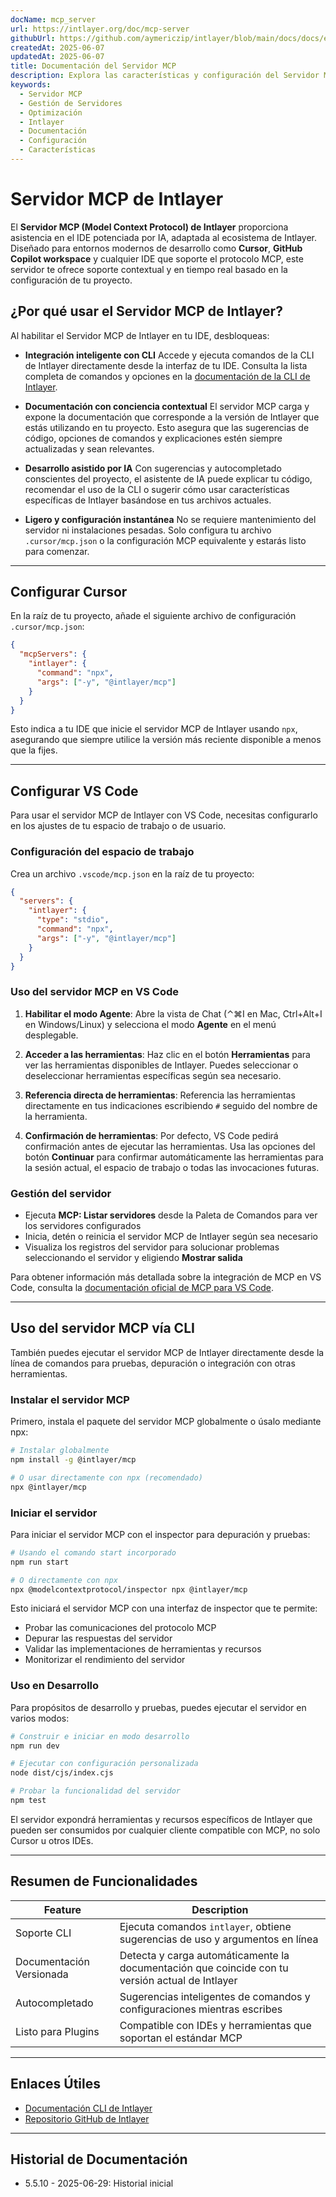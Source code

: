 ```yaml
---
docName: mcp_server
url: https://intlayer.org/doc/mcp-server
githubUrl: https://github.com/aymericzip/intlayer/blob/main/docs/docs/es/mcp_server.md
createdAt: 2025-06-07
updatedAt: 2025-06-07
title: Documentación del Servidor MCP
description: Explora las características y configuración del Servidor MCP para optimizar la gestión y operaciones de tu servidor.
keywords:
  - Servidor MCP
  - Gestión de Servidores
  - Optimización
  - Intlayer
  - Documentación
  - Configuración
  - Características
---
```


# Servidor MCP de Intlayer

El **Servidor MCP (Model Context Protocol) de Intlayer** proporciona asistencia en el IDE potenciada por IA, adaptada al ecosistema de Intlayer. Diseñado para entornos modernos de desarrollo como **Cursor**, **GitHub Copilot workspace** y cualquier IDE que soporte el protocolo MCP, este servidor te ofrece soporte contextual y en tiempo real basado en la configuración de tu proyecto.

## ¿Por qué usar el Servidor MCP de Intlayer?

Al habilitar el Servidor MCP de Intlayer en tu IDE, desbloqueas:

- **Integración inteligente con CLI**
  Accede y ejecuta comandos de la CLI de Intlayer directamente desde la interfaz de tu IDE. Consulta la lista completa de comandos y opciones en la [documentación de la CLI de Intlayer](https://github.com/aymericzip/intlayer/blob/main/docs/docs/es/intlayer_cli.md).

- **Documentación con conciencia contextual**
  El servidor MCP carga y expone la documentación que corresponde a la versión de Intlayer que estás utilizando en tu proyecto. Esto asegura que las sugerencias de código, opciones de comandos y explicaciones estén siempre actualizadas y sean relevantes.

- **Desarrollo asistido por IA**
  Con sugerencias y autocompletado conscientes del proyecto, el asistente de IA puede explicar tu código, recomendar el uso de la CLI o sugerir cómo usar características específicas de Intlayer basándose en tus archivos actuales.

- **Ligero y configuración instantánea**
  No se requiere mantenimiento del servidor ni instalaciones pesadas. Solo configura tu archivo `.cursor/mcp.json` o la configuración MCP equivalente y estarás listo para comenzar.

---

## Configurar Cursor

En la raíz de tu proyecto, añade el siguiente archivo de configuración `.cursor/mcp.json`:

```json
{
  "mcpServers": {
    "intlayer": {
      "command": "npx",
      "args": ["-y", "@intlayer/mcp"]
    }
  }
}
```

Esto indica a tu IDE que inicie el servidor MCP de Intlayer usando `npx`, asegurando que siempre utilice la versión más reciente disponible a menos que la fijes.

---

## Configurar VS Code

Para usar el servidor MCP de Intlayer con VS Code, necesitas configurarlo en los ajustes de tu espacio de trabajo o de usuario.

### Configuración del espacio de trabajo

Crea un archivo `.vscode/mcp.json` en la raíz de tu proyecto:

```json
{
  "servers": {
    "intlayer": {
      "type": "stdio",
      "command": "npx",
      "args": ["-y", "@intlayer/mcp"]
    }
  }
}
```

### Uso del servidor MCP en VS Code

1. **Habilitar el modo Agente**: Abre la vista de Chat (⌃⌘I en Mac, Ctrl+Alt+I en Windows/Linux) y selecciona el modo **Agente** en el menú desplegable.

2. **Acceder a las herramientas**: Haz clic en el botón **Herramientas** para ver las herramientas disponibles de Intlayer. Puedes seleccionar o deseleccionar herramientas específicas según sea necesario.

3. **Referencia directa de herramientas**: Referencia las herramientas directamente en tus indicaciones escribiendo `#` seguido del nombre de la herramienta.

4. **Confirmación de herramientas**: Por defecto, VS Code pedirá confirmación antes de ejecutar las herramientas. Usa las opciones del botón **Continuar** para confirmar automáticamente las herramientas para la sesión actual, el espacio de trabajo o todas las invocaciones futuras.

### Gestión del servidor

- Ejecuta **MCP: Listar servidores** desde la Paleta de Comandos para ver los servidores configurados
- Inicia, detén o reinicia el servidor MCP de Intlayer según sea necesario
- Visualiza los registros del servidor para solucionar problemas seleccionando el servidor y eligiendo **Mostrar salida**

Para obtener información más detallada sobre la integración de MCP en VS Code, consulta la [documentación oficial de MCP para VS Code](https://code.visualstudio.com/docs/copilot/chat/mcp-servers).

---

## Uso del servidor MCP vía CLI

También puedes ejecutar el servidor MCP de Intlayer directamente desde la línea de comandos para pruebas, depuración o integración con otras herramientas.

### Instalar el servidor MCP

Primero, instala el paquete del servidor MCP globalmente o úsalo mediante npx:

```bash
# Instalar globalmente
npm install -g @intlayer/mcp

# O usar directamente con npx (recomendado)
npx @intlayer/mcp
```

### Iniciar el servidor

Para iniciar el servidor MCP con el inspector para depuración y pruebas:

```bash
# Usando el comando start incorporado
npm run start

# O directamente con npx
npx @modelcontextprotocol/inspector npx @intlayer/mcp
```

Esto iniciará el servidor MCP con una interfaz de inspector que te permite:

- Probar las comunicaciones del protocolo MCP
- Depurar las respuestas del servidor
- Validar las implementaciones de herramientas y recursos
- Monitorizar el rendimiento del servidor

### Uso en Desarrollo

Para propósitos de desarrollo y pruebas, puedes ejecutar el servidor en varios modos:

```bash
# Construir e iniciar en modo desarrollo
npm run dev

# Ejecutar con configuración personalizada
node dist/cjs/index.cjs

# Probar la funcionalidad del servidor
npm test
```

El servidor expondrá herramientas y recursos específicos de Intlayer que pueden ser consumidos por cualquier cliente compatible con MCP, no solo Cursor u otros IDEs.

---

## Resumen de Funcionalidades

| Feature                  | Description                                                                                     |
| ------------------------ | ----------------------------------------------------------------------------------------------- |
| Soporte CLI              | Ejecuta comandos `intlayer`, obtiene sugerencias de uso y argumentos en línea                   |
| Documentación Versionada | Detecta y carga automáticamente la documentación que coincide con tu versión actual de Intlayer |
| Autocompletado           | Sugerencias inteligentes de comandos y configuraciones mientras escribes                        |
| Listo para Plugins       | Compatible con IDEs y herramientas que soportan el estándar MCP                                 |

---

## Enlaces Útiles

- [Documentación CLI de Intlayer](https://github.com/aymericzip/intlayer/blob/main/docs/docs/es/intlayer_cli.md)
- [Repositorio GitHub de Intlayer](https://github.com/aymericzip/intlayer)

---

## Historial de Documentación

- 5.5.10 - 2025-06-29: Historial inicial
